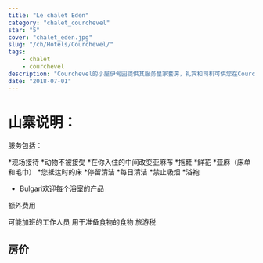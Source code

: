 ```yaml
---
title: "Le chalet Eden"
category: "chalet_courchevel"
star: "5"
cover: "chalet_eden.jpg"
slug: "/ch/Hotels/Courchevel/"
tags:
    - chalet
    - courchevel
description: "Courchevel的小屋伊甸园提供其服务皇家套房，礼宾和司机可供您在Courchevel度假。"
date: "2018-07-01"
--- 
```

 
# 山寨说明：
服务包括：

*现场接待
*动物不被接受
*在你入住的中间改变亚麻布
*拖鞋
*鲜花
*亚麻（床单和毛巾）
*您抵达时的床
*停留清洁
*每日清洁
*禁止吸烟
*浴袍
* Bulgari欢迎每个浴室的产品

额外费用

可能加班的工作人员
用于准备食物的食物
旅游税

## 房价